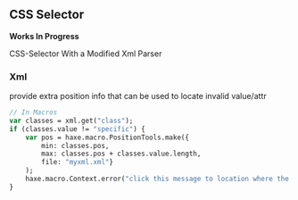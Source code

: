 CSS Selector
--------

**Works In Progress**


CSS-Selector With a Modified Xml Parser

### Xml

provide extra position info that can be used to locate invalid value/attr

```hx
// In Macros
var classes = xml.get("class");
if (classes.value != "specific") {
	var pos = haxe.macro.PositionTools.make({
		min: classes.pos,
		max: classes.pos + classes.value.length,
		file: "myxml.xml"}
	);
	haxe.macro.Context.error("click this message to location where the error occurred.", pos);
}
```